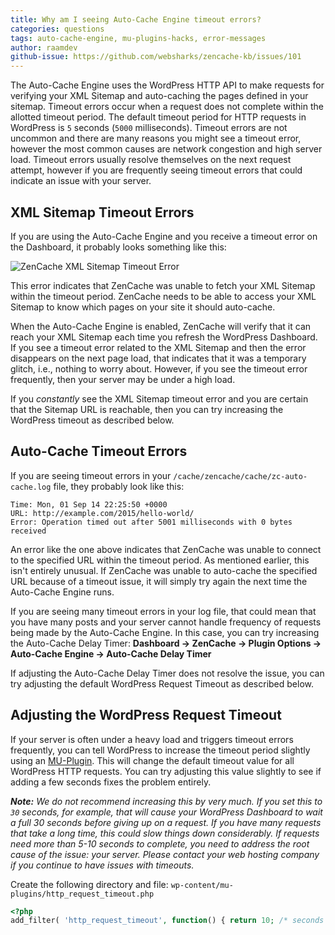 ```yaml
---
title: Why am I seeing Auto-Cache Engine timeout errors?
categories: questions
tags: auto-cache-engine, mu-plugins-hacks, error-messages
author: raamdev
github-issue: https://github.com/websharks/zencache-kb/issues/101
---
```


The Auto-Cache Engine uses the WordPress HTTP API to make requests for verifying your XML Sitemap and auto-caching the pages defined in your sitemap. Timeout errors occur when a request does not complete within the allotted timeout period. The default timeout period for HTTP requests in WordPress is `5` seconds (`5000` milliseconds). Timeout errors are not uncommon and there are many reasons you might see a timeout error, however the most common causes are network congestion and high server load. Timeout errors usually resolve themselves on the next request attempt, however if you are frequently seeing timeout errors that could indicate an issue with your server.

## XML Sitemap Timeout Errors

If you are using the Auto-Cache Engine and you receive a timeout error on the Dashboard, it probably looks something like this:

![ZenCache XML Sitemap Timeout Error](https://cloud.githubusercontent.com/assets/53005/12054063/716d70d2-aeed-11e5-9ec2-45cd39c9057d.png)

This error indicates that ZenCache was unable to fetch your XML Sitemap within the timeout period. ZenCache needs to be able to access your XML Sitemap to know which pages on your site it should auto-cache.

When the Auto-Cache Engine is enabled, ZenCache will verify that it can reach your XML Sitemap each time you refresh the WordPress Dashboard. If you see a timeout error related to the XML Sitemap and then the error disappears on the next page load, that indicates that it was a temporary glitch, i.e., nothing to worry about. However, if you see the timeout error frequently, then your server may be under a high load. 

If you _constantly_ see the XML Sitemap timeout error and you are certain that the Sitemap URL is reachable, then you can try increasing the WordPress timeout as described below.

## Auto-Cache Timeout Errors

If you are seeing timeout errors in your `/cache/zencache/cache/zc-auto-cache.log` file, they probably look like this:

```
Time: Mon, 01 Sep 14 22:25:50 +0000
URL: http://example.com/2015/hello-world/
Error: Operation timed out after 5001 milliseconds with 0 bytes received
```

An error like the one above indicates that ZenCache was unable to connect to the specified URL within the timeout period. As mentioned earlier, this isn't entirely unusual. If ZenCache was unable to auto-cache the specified URL because of a timeout issue, it will simply try again the next time the Auto-Cache Engine runs.

If you are seeing many timeout errors in your log file, that could mean that you have many posts and your server cannot handle frequency of requests being made by the Auto-Cache Engine. In this case, you can try increasing the Auto-Cache Delay Timer: **Dashboard → ZenCache → Plugin Options → Auto-Cache Engine → Auto-Cache Delay Timer**

If adjusting the Auto-Cache Delay Timer does not resolve the issue, you can try adjusting the default WordPress Request Timeout as described below.

## Adjusting the WordPress Request Timeout

If your server is often under a heavy load and triggers timeout errors frequently, you can tell WordPress to increase the timeout period slightly using an [MU-Plugin](http://codex.wordpress.org/Must_Use_Plugins). This will change the default timeout value for all WordPress HTTP requests. You can try adjusting this value slightly to see if adding a few seconds fixes the problem entirely.

_**Note:** We do not recommend increasing this by very much. If you set this to `30` seconds, for example, that will cause your WordPress Dashboard to wait a full 30 seconds before giving up on a request. If you have many requests that take a long time, this could slow things down considerably. If requests need more than 5-10 seconds to complete, you need to address the root cause of the issue: your server. Please contact your web hosting company if you continue to have issues with timeouts._

Create the following directory and file:
`wp-content/mu-plugins/http_request_timeout.php`

```php
<?php
add_filter( 'http_request_timeout', function() { return 10; /* seconds */ });
```
